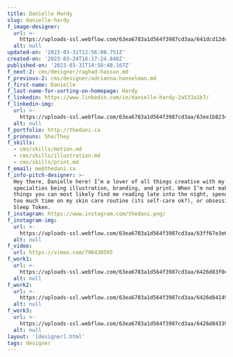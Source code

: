 ```yaml
---
title: Danielle Hardy
slug: danielle-hardy
f_image-designer:
  url: >-
    https://uploads-ssl.webflow.com/63ea6783a1d564f3987cd3aa/641dcd12dcf11951e28e1986_danielle-hardy-1.jpg
  alt: null
updated-on: '2023-03-31T12:56:00.751Z'
created-on: '2023-03-24T16:17:24.840Z'
published-on: '2023-03-31T14:58:48.167Z'
f_next-2: cms/designer/raghad-hassun.md
f_previous-2: cms/designer/adrianna-hanselman.md
f_first-name: Danielle
f_last-name-for-sorting-on-homepage: Hardy
f_linkedin: https://www.linkedin.com/in/danielle-hardy-2a533a1b7/
f_linkedin-img:
  url: >-
    https://uploads-ssl.webflow.com/63ea6783a1d564f3987cd3aa/63ee1b823465de8414c4146a_linked-in-icon.svg
  alt: null
f_portfolio: http://thedani.ca
f_pronouns: She/They
f_skills:
  - cms/skills/motion.md
  - cms/skills/illustration.md
  - cms/skills/print.md
f_email: me@thedani.ca
f_info-pitch-designer: >-
  Hey there, Danielle here! I’m a lover of all things creative with my
  specialties being illustration, branding, and print. When I’m not making
  things you can most likely find me reading late into the night, spending way
  too much time on my skin care routine (its self-care ok?), or obsessing over
  Sleep Token.
f_instagram: https://www.instagram.com/thedani.png/
f_instagram-img:
  url: >-
    https://uploads-ssl.webflow.com/63ea6783a1d564f3987cd3aa/63ff67e3e6a8a34fd0d96f39_insta%20(1).svg
  alt: null
f_video:
  url: https://vimeo.com/796430595
f_work1:
  url: >-
    https://uploads-ssl.webflow.com/63ea6783a1d564f3987cd3aa/6426d83f0cccc13003ee7a49_hardy-danielle-grad-show-work-img1.jpg
  alt: null
f_work2:
  url: >-
    https://uploads-ssl.webflow.com/63ea6783a1d564f3987cd3aa/6426d84149a5eda1134e8a6b_hardy-danielle-grad-show-work-img2.jpg
  alt: null
f_work3:
  url: >-
    https://uploads-ssl.webflow.com/63ea6783a1d564f3987cd3aa/6426d843397887f2d2c53a2d_hardy-danielle-grad-show-work-img3.jpg
  alt: null
layout: '[designer].html'
tags: designer
---
```




